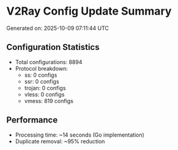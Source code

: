 # V2Ray Config Update Summary
Generated on: 2025-10-09 07:11:44 UTC

## Configuration Statistics
- Total configurations: 8894
- Protocol breakdown:
  - ss: 0 configs
  - ssr: 0 configs
  - trojan: 0 configs
  - vless: 0 configs
  - vmess: 819 configs

## Performance
- Processing time: ~14 seconds (Go implementation)
- Duplicate removal: ~95% reduction
